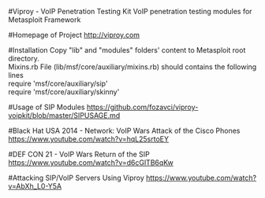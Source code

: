 #Viproy - VoIP Penetration Testing Kit
VoIP penetration testing modules for Metasploit Framework

#Homepage of Project
http://viproy.com<br>

#Installation
Copy "lib" and "modules" folders' content to Metasploit root directory.<br>
Mixins.rb File (lib/msf/core/auxiliary/mixins.rb) should contains the following lines<br>
require 'msf/core/auxiliary/sip'<br>
require 'msf/core/auxiliary/skinny'<br>

#Usage of SIP Modules
https://github.com/fozavci/viproy-voipkit/blob/master/SIPUSAGE.md

#Black Hat USA 2014 - Network: VoIP Wars Attack of the Cisco Phones
https://www.youtube.com/watch?v=hqL25srtoEY

#DEF CON 21 - VoIP Wars Return of the SIP
https://www.youtube.com/watch?v=d6cGlTB6qKw

#Attacking SIP/VoIP Servers Using Viproy
https://www.youtube.com/watch?v=AbXh_L0-Y5A